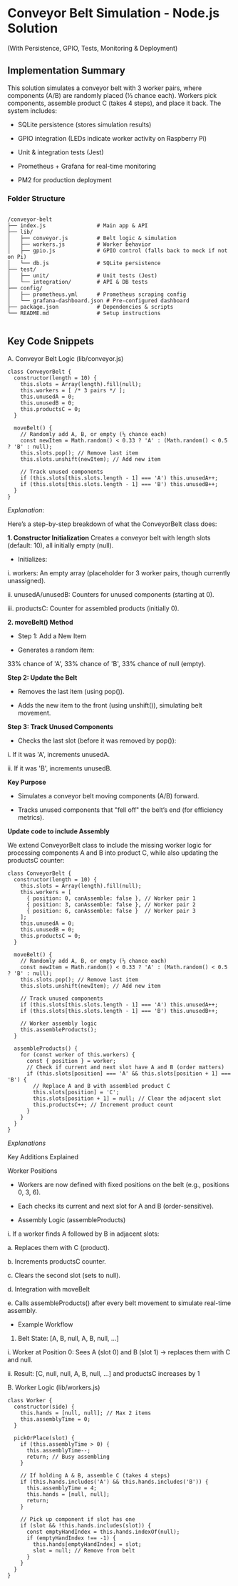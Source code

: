 # Conveyor Belt Simulation - Node.js Solution

(With Persistence, GPIO, Tests, Monitoring & Deployment)

## Implementation Summary

This solution simulates a conveyor belt with 3 worker pairs, where components (A/B) are randomly placed (⅓ chance each). Workers pick components, assemble product C (takes 4 steps), and place it back. The system includes:

- SQLite persistence (stores simulation results)

- GPIO integration (LEDs indicate worker activity on Raspberry Pi)

- Unit & integration tests (Jest)

- Prometheus + Grafana for real-time monitoring

- PM2 for production deployment

### Folder Structure 
```

/conveyor-belt  
├── index.js                # Main app & API  
├── lib/  
│   ├── conveyor.js         # Belt logic & simulation  
│   ├── workers.js          # Worker behavior  
│   ├── gpio.js             # GPIO control (falls back to mock if not on Pi)  
│   └── db.js               # SQLite persistence  
├── test/  
│   ├── unit/               # Unit tests (Jest)  
│   └── integration/        # API & DB tests  
├── config/  
│   ├── prometheus.yml      # Prometheus scraping config  
│   └── grafana-dashboard.json # Pre-configured dashboard  
├── package.json            # Dependencies & scripts  
└── README.md               # Setup instructions


``` 

## Key Code Snippets

A. Conveyor Belt Logic (lib/conveyor.js)

```
class ConveyorBelt {
  constructor(length = 10) {
    this.slots = Array(length).fill(null);
    this.workers = [ /* 3 pairs */ ];
    this.unusedA = 0;
    this.unusedB = 0;
    this.productsC = 0;
  }

  moveBelt() {
    // Randomly add A, B, or empty (⅓ chance each)
    const newItem = Math.random() < 0.33 ? 'A' : (Math.random() < 0.5 ? 'B' : null);
    this.slots.pop(); // Remove last item
    this.slots.unshift(newItem); // Add new item
    
    // Track unused components
    if (this.slots[this.slots.length - 1] === 'A') this.unusedA++;
    if (this.slots[this.slots.length - 1] === 'B') this.unusedB++;
  }
}
```

_Explanation_:

Here’s a step-by-step breakdown of what the ConveyorBelt class does:

**1. Constructor Initialization**
Creates a conveyor belt with length slots (default: 10), all initially empty (null).

- Initializes:

i. workers: An empty array (placeholder for 3 worker pairs, though currently unassigned).

ii. unusedA/unusedB: Counters for unused components (starting at 0).

iii. productsC: Counter for assembled products (initially 0).

**2. moveBelt() Method**

- Step 1: Add a New Item

- Generates a random item:

33% chance of 'A', 33% chance of 'B', 33% chance of null (empty).

**Step 2: Update the Belt**

- Removes the last item (using pop()).

- Adds the new item to the front (using unshift()), simulating belt movement.

**Step 3: Track Unused Components**

- Checks the last slot (before it was removed by pop()):

i. If it was 'A', increments unusedA.

ii. If it was 'B', increments unusedB.

**Key Purpose**

- Simulates a conveyor belt moving components (A/B) forward.

- Tracks unused components that "fell off" the belt’s end (for efficiency metrics).

**Update code to include Assembly**

We extend ConveyorBelt class to include the missing worker logic for processing components A and B into product C, while also updating the productsC counter:

```
class ConveyorBelt {
  constructor(length = 10) {
    this.slots = Array(length).fill(null);
    this.workers = [
      { position: 0, canAssemble: false }, // Worker pair 1
      { position: 3, canAssemble: false }, // Worker pair 2
      { position: 6, canAssemble: false }  // Worker pair 3
    ];
    this.unusedA = 0;
    this.unusedB = 0;
    this.productsC = 0;
  }

  moveBelt() {
    // Randomly add A, B, or empty (⅓ chance each)
    const newItem = Math.random() < 0.33 ? 'A' : (Math.random() < 0.5 ? 'B' : null);
    this.slots.pop(); // Remove last item
    this.slots.unshift(newItem); // Add new item

    // Track unused components
    if (this.slots[this.slots.length - 1] === 'A') this.unusedA++;
    if (this.slots[this.slots.length - 1] === 'B') this.unusedB++;

    // Worker assembly logic
    this.assembleProducts();
  }

  assembleProducts() {
    for (const worker of this.workers) {
      const { position } = worker;
      // Check if current and next slot have A and B (order matters)
      if (this.slots[position] === 'A' && this.slots[position + 1] === 'B') {
        // Replace A and B with assembled product C
        this.slots[position] = 'C';
        this.slots[position + 1] = null; // Clear the adjacent slot
        this.productsC++; // Increment product count
      }
    }
  }
}
```


_Explanations_

Key Additions Explained

Worker Positions

- Workers are now defined with fixed positions on the belt (e.g., positions 0, 3, 6).

- Each checks its current and next slot for A and B (order-sensitive).

- Assembly Logic (assembleProducts)

i. If a worker finds A followed by B in adjacent slots:

a. Replaces them with C (product).

b. Increments productsC counter.

c. Clears the second slot (sets to null).

d. Integration with moveBelt

e. Calls assembleProducts() after every belt movement to simulate real-time assembly.

- Example Workflow

1. Belt State: [A, B, null, A, B, null, ...]

i. Worker at Position 0: Sees A (slot 0) and B (slot 1) → replaces them with C and null.

ii. Result: [C, null, null, A, B, null, ...] and productsC increases by 1


B. Worker Logic (lib/workers.js)

```
class Worker {
  constructor(side) {
    this.hands = [null, null]; // Max 2 items
    this.assemblyTime = 0;
  }

  pickOrPlace(slot) {
    if (this.assemblyTime > 0) {
      this.assemblyTime--;
      return; // Busy assembling
    }
    
    // If holding A & B, assemble C (takes 4 steps)
    if (this.hands.includes('A') && this.hands.includes('B')) {
      this.assemblyTime = 4;
      this.hands = [null, null];
      return;
    }

    // Pick up component if slot has one
    if (slot && !this.hands.includes(slot)) {
      const emptyHandIndex = this.hands.indexOf(null);
      if (emptyHandIndex !== -1) {
        this.hands[emptyHandIndex] = slot;
        slot = null; // Remove from belt
      }
    }
  }
}

```
